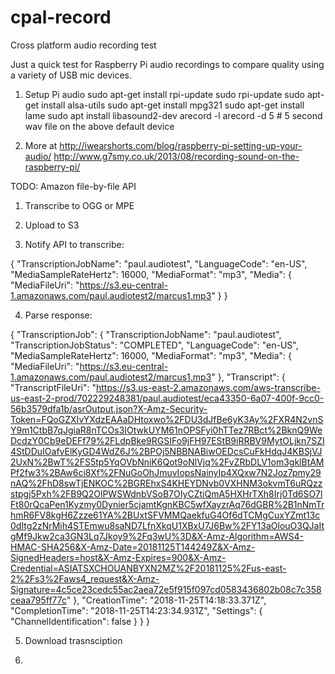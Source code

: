 # cpal-record
Cross platform audio recording test

Just a quick test for Raspberry Pi audio recordings to compare quality using a variety of USB mic devices.

1. Setup Pi audio
sudo apt-get install rpi-update
sudo rpi-update
sudo apt-get install alsa-utils
sudo apt-get install mpg321
sudo apt-get install lame
sudo apt install libasound2-dev
arecord -l
arecord -d 5              # 5 second wav file on the above default device

2. More at http://iwearshorts.com/blog/raspberry-pi-setting-up-your-audio/ 
http://www.g7smy.co.uk/2013/08/recording-sound-on-the-raspberry-pi/  


TODO: Amazon file-by-file API
1. Transcribe to OGG or MPE

2. Upload to S3

3. Notify API to transcribe:

{
    "TranscriptionJobName": "paul.audiotest",
    "LanguageCode": "en-US",
    "MediaSampleRateHertz": 16000,
    "MediaFormat": "mp3",
    "Media": {
        "MediaFileUri": "https://s3.eu-central-1.amazonaws.com/paul.audiotest2/marcus1.mp3"
    }
}

4. Parse response:

{
    "TranscriptionJob": {
        "TranscriptionJobName": "paul.audiotest",
        "TranscriptionJobStatus": "COMPLETED",
        "LanguageCode": "en-US",
        "MediaSampleRateHertz": 16000,
        "MediaFormat": "mp3",
        "Media": {
            "MediaFileUri": "https://s3.eu-central-1.amazonaws.com/paul.audiotest2/marcus1.mp3"
        },
        "Transcript": {
            "TranscriptFileUri": "https://s3.us-east-2.amazonaws.com/aws-transcribe-us-east-2-prod/702229248381/paul.audiotest/eca43350-6a07-400f-9cc0-56b3579dfa1b/asrOutput.json?X-Amz-Security-Token=FQoGZXIvYXdzEAAaDHtoxwo%2FDU3dJfBe6yK3Ay%2FXR4N2vnSY9m1CtbB7qJgiaR8nTCOs3IOtwkUYM61nOPSFyi0hTTez7RBct%2BknQ9WeDcdzY0Cb9eDEFf79%2FLdpBke9RGSIFo9jFH97EStB9iRRBV9MytOLjkn7SZI4StDDuIOafvElKyGD4WdZ6J%2BPOj5NBBNABiwOEDcsCuFkHdqJ4KBSjVJ2UxN%2BwT%2FS5tp5YqOVbNniK6Qot9oNlVjq%2FvZRbDLV1om3gklBtAMPf2fw3%2BAw6ci8Xf%2FNuGoOhJmuvIopsNainyIp4XQxw7N2Joz7pmy29nAQ%2FhD8swTjENKOC%2BGREhxS4KHEYDNvb0VXHNM3okvmT6uRQzzstpgj5Pxh%2FB9Q2OlPWSWdnbVSoB7OIyCZtiQmA5HXHrTXh8Irj0Td6SO7lFt80rQcaPen1Kyzmy0Dynier5cjamtKgnKBC5wfXayzrAq76dGBR%2B1nNmTrhmR6FV8kgH6Zzze61YA%2BUxtSFVMMQaekfuG4Of6dTCMgCuxYZmt13c0dItg2zNrMih4STEmwu8saND7LfnXkqU1XBxU7J6Bw%2FY13aOlouO3QJaItgMf9Jkw2ca3GN3Lq7Jkoy9%2Fq3wU%3D&X-Amz-Algorithm=AWS4-HMAC-SHA256&X-Amz-Date=20181125T144249Z&X-Amz-SignedHeaders=host&X-Amz-Expires=900&X-Amz-Credential=ASIATSXCHOUANBYXN2MZ%2F20181125%2Fus-east-2%2Fs3%2Faws4_request&X-Amz-Signature=4c5ce23cedc55ac2aea72e5f915f097cd0583436802b08c7c358ceaa795ff77c"
        },
        "CreationTime": "2018-11-25T14:18:33.371Z",
        "CompletionTime": "2018-11-25T14:23:34.931Z",
        "Settings": {
            "ChannelIdentification": false
        }
    }
}

5. Download trasnsciption

6. 
